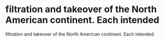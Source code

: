 # filtration and takeover of the North American continent. Each intended

filtration and takeover of the North American continent. Each intended